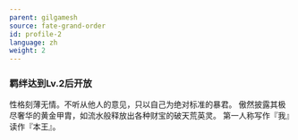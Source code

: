 ```yaml
---
parent: gilgamesh
source: fate-grand-order
id: profile-2
language: zh
weight: 2
---
```


### 羁绊达到Lv.2后开放

性格刻薄无情。不听从他人的意见，只以自己为绝对标准的暴君。
傲然披露其极尽奢华的黄金甲胄，如流水般释放出各种财宝的破天荒英灵。
第一人称写作『我』读作『本王』。
